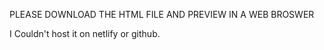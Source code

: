 PLEASE DOWNLOAD THE HTML FILE AND PREVIEW IN A WEB BROSWER

I Couldn't host it on netlify or github.
